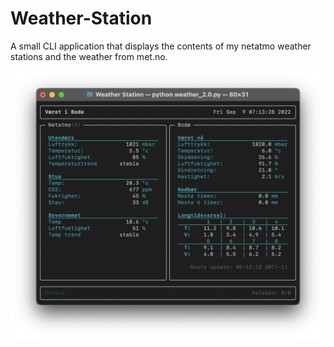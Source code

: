 # Weather-Station
 A small CLI application that displays the contents of my netatmo weather stations and the weather from met.no.

![Alt text](/img/example.png?raw=true "Optional Title")